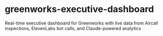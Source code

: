 # greenworks-executive-dashboard
Real-time executive dashboard for Greenworks with live data from Aircall inspections, ElevenLabs bot calls, and Claude-powered analytics
